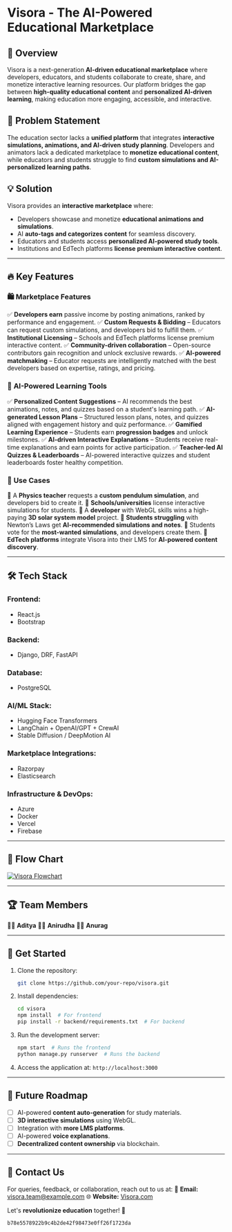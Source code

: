 # Visora - The AI-Powered Educational Marketplace

## 🚀 Overview

Visora is a next-generation **AI-driven educational marketplace** where developers, educators, and students collaborate to create, share, and monetize interactive learning resources. Our platform bridges the gap between **high-quality educational content** and **personalized AI-driven learning**, making education more engaging, accessible, and interactive.

## 🎯 Problem Statement

The education sector lacks a **unified platform** that integrates **interactive simulations, animations, and AI-driven study planning**. Developers and animators lack a dedicated marketplace to **monetize educational content**, while educators and students struggle to find **custom simulations and AI-personalized learning paths**.

## 💡 Solution

Visora provides an **interactive marketplace** where:

- Developers showcase and monetize **educational animations and simulations**.
- AI **auto-tags and categorizes content** for seamless discovery.
- Educators and students access **personalized AI-powered study tools**.
- Institutions and EdTech platforms **license premium interactive content**.

---

## 🔥 Key Features

### 🛍️ **Marketplace Features**

✅ **Developers earn** passive income by posting animations, ranked by performance and engagement.
✅ **Custom Requests & Bidding** – Educators can request custom simulations, and developers bid to fulfill them.
✅ **Institutional Licensing** – Schools and EdTech platforms license premium interactive content.
✅ **Community-driven collaboration** – Open-source contributors gain recognition and unlock exclusive rewards.
✅ **AI-powered matchmaking** – Educator requests are intelligently matched with the best developers based on expertise, ratings, and pricing.

### 🤖 **AI-Powered Learning Tools**

✅ **Personalized Content Suggestions** – AI recommends the best animations, notes, and quizzes based on a student's learning path.
✅ **AI-generated Lesson Plans** – Structured lesson plans, notes, and quizzes aligned with engagement history and quiz performance.
✅ **Gamified Learning Experience** – Students earn **progression badges** and unlock milestones.
✅ **AI-driven Interactive Explanations** – Students receive real-time explanations and earn points for active participation.
✅ **Teacher-led AI Quizzes & Leaderboards** – AI-powered interactive quizzes and student leaderboards foster healthy competition.

### 🌟 **Use Cases**

📌 A **Physics teacher** requests a **custom pendulum simulation**, and developers bid to create it.
📌 **Schools/universities** license interactive simulations for students.
📌 A **developer** with WebGL skills wins a high-paying **3D solar system model** project.
📌 **Students struggling** with Newton’s Laws get **AI-recommended simulations and notes**.
📌 Students vote for the **most-wanted simulations**, and developers create them.
📌 **EdTech platforms** integrate Visora into their LMS for **AI-powered content discovery**.

---

## 🛠 Tech Stack

### **Frontend:**

- React.js
- Bootstrap

### **Backend:**

- Django, DRF, FastAPI

### **Database:**

- PostgreSQL

### **AI/ML Stack:**

- Hugging Face Transformers
- LangChain + OpenAI/GPT + CrewAI
- Stable Diffusion / DeepMotion AI

### **Marketplace Integrations:**

- Razorpay
- Elasticsearch

### **Infrastructure & DevOps:**

- Azure
- Docker
- Vercel
- Firebase

---

## 📜 Flow Chart

[![Visora Flowchart](https://github.com/user-attachments/assets/4958b861-deee-4b70-a194-a16b328c6b17)](https://github.com/user-attachments/assets/4958b861-deee-4b70-a194-a16b328c6b17)

---

## 🏆 Team Members

👨‍💻 **Aditya**
👨‍💻 **Anirudha**
👨‍💻 **Anurag**

---

## 🚀 Get Started

1. Clone the repository:
   ```bash
   git clone https://github.com/your-repo/visora.git
   ```
2. Install dependencies:
   ```bash
   cd visora
   npm install  # For frontend
   pip install -r backend/requirements.txt  # For backend
   ```
3. Run the development server:
   ```bash
   npm start  # Runs the frontend
   python manage.py runserver  # Runs the backend
   ```
4. Access the application at: `http://localhost:3000`

---

## 📌 Future Roadmap

- [ ]  AI-powered **content auto-generation** for study materials.
- [ ]  **3D interactive simulations** using WebGL.
- [ ]  Integration with **more LMS platforms**.
- [ ]  AI-powered **voice explanations**.
- [ ]  **Decentralized content ownership** via blockchain.

---

## 📩 Contact Us

For queries, feedback, or collaboration, reach out to us at:
📧 **Email:** visora.team@example.com
🌐 **Website:** [Visora.com](https://visora.com)

Let's **revolutionize education** together! 🚀

```
b78e5578922b9c4b2de42f98473e0ff26f1723da
```
